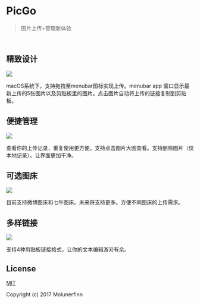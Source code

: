 # PicGo 

> 图片上传+管理新体验 
<p align="center">
  <img src="https://ws1.sinaimg.cn/large/8700af19ly1fmd6ou9eynj2046046glj" alt="">
</p>
<p align="center">
  <a href="https://github.com/feross/standard">
    <img src="https://img.shields.io/badge/code%20style-standard-green.svg?style=flat-square" alt="">
  </a>
</p>

## 精致设计

![](https://ws1.sinaimg.cn/large/8700af19ly1fma907llb5j20m30ed46a)

macOS系统下，支持拖拽至menubar图标实现上传。menubar app 窗口显示最新上传的5张图片以及剪贴板里的图片。点击图片自动将上传的链接复制到剪贴板。

## 便捷管理

![](https://ws1.sinaimg.cn/large/8700af19ly1fmd56zm2nej218g0p0teb)

查看你的上传记录，重复使用更方便。支持点击图片大图查看。支持删除图片（仅本地记录），让界面更加干净。

## 可选图床

![](https://ws1.sinaimg.cn/large/8700af19ly1fmd5ck9m0wj20lr0cxmzs)

目前支持微博图床和七牛图床。未来将支持更多。方便不同图床的上传需求。

## 多样链接

![](https://ws1.sinaimg.cn/large/8700af19gy1fmayjwttnbj218g0p0q4e)

支持4种剪贴板链接格式，让你的文本编辑游刃有余。

## License

[MIT](http://opensource.org/licenses/MIT)

Copyright (c) 2017 Molunerfinn
